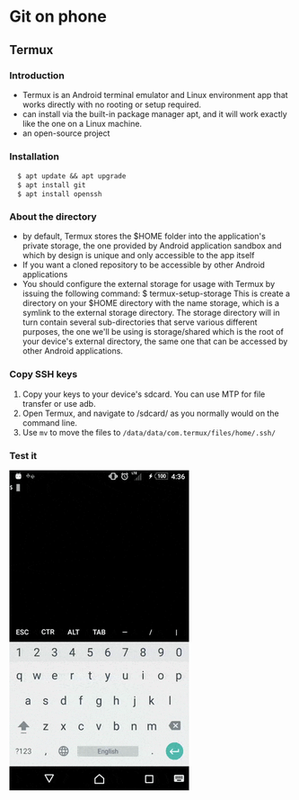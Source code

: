 # Git on phone
## Termux
### Introduction
* Termux is an Android terminal emulator and Linux environment app that works directly with no rooting or setup required.
* can install via the built-in package manager apt, and it will work exactly like the one on a Linux machine.
* an open-source project
### Installation
      $ apt update && apt upgrade
      $ apt install git
      $ apt install openssh
### About the directory
*  by default, Termux stores the $HOME folder into the application's private storage, the one provided by Android application sandbox and which by design is unique and only accessible to the app itself 
* If you want a cloned repository to be accessible by other Android applications
 * You should configure the external storage for usage with Termux by issuing the following command:
        $ termux-setup-storage
       This is create a directory on your $HOME directory with the name storage, which is a symlink to the external storage directory. The storage directory will in turn contain several sub-directories that serve various different purposes, the one we'll be using is storage/shared which is the root of your device's external directory, the same one that can be accessed by other Android applications.
### Copy SSH keys
1. Copy your keys to your device's sdcard. You can use MTP for file transfer or use adb.
2. Open Termux, and navigate to /sdcard/ as you normally would on the command line.
3. Use `mv` to move the files to `/data/data/com.termux/files/home/.ssh/`
### Test it
![test the termux](git_on_android_gif.gif)

